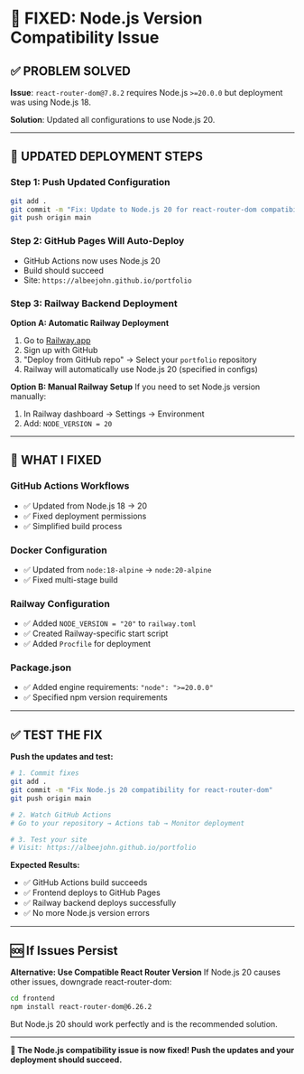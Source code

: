 # 🔧 FIXED: Node.js Version Compatibility Issue

## ✅ **PROBLEM SOLVED**

**Issue**: `react-router-dom@7.8.2` requires Node.js `>=20.0.0` but deployment was using Node.js 18.

**Solution**: Updated all configurations to use Node.js 20.

---

## 🚀 **UPDATED DEPLOYMENT STEPS**

### **Step 1: Push Updated Configuration**
```bash
git add .
git commit -m "Fix: Update to Node.js 20 for react-router-dom compatibility"
git push origin main
```

### **Step 2: GitHub Pages Will Auto-Deploy**
- GitHub Actions now uses Node.js 20
- Build should succeed
- Site: `https://albeejohn.github.io/portfolio`

### **Step 3: Railway Backend Deployment**

**Option A: Automatic Railway Deployment**
1. Go to [Railway.app](https://railway.app)
2. Sign up with GitHub
3. "Deploy from GitHub repo" → Select your `portfolio` repository
4. Railway will automatically use Node.js 20 (specified in configs)

**Option B: Manual Railway Setup**
If you need to set Node.js version manually:
1. In Railway dashboard → Settings → Environment
2. Add: `NODE_VERSION = 20`

---

## 🎯 **WHAT I FIXED**

### **GitHub Actions Workflows**
- ✅ Updated from Node.js 18 → 20
- ✅ Fixed deployment permissions
- ✅ Simplified build process

### **Docker Configuration**
- ✅ Updated from `node:18-alpine` → `node:20-alpine`
- ✅ Fixed multi-stage build

### **Railway Configuration**
- ✅ Added `NODE_VERSION = "20"` to `railway.toml`
- ✅ Created Railway-specific start script
- ✅ Added `Procfile` for deployment

### **Package.json**
- ✅ Added engine requirements: `"node": ">=20.0.0"`
- ✅ Specified npm version requirements

---

## ✅ **TEST THE FIX**

**Push the updates and test:**

```bash
# 1. Commit fixes
git add .
git commit -m "Fix Node.js 20 compatibility for react-router-dom"
git push origin main

# 2. Watch GitHub Actions
# Go to your repository → Actions tab → Monitor deployment

# 3. Test your site
# Visit: https://albeejohn.github.io/portfolio
```

**Expected Results:**
- ✅ GitHub Actions build succeeds
- ✅ Frontend deploys to GitHub Pages
- ✅ Railway backend deploys successfully
- ✅ No more Node.js version errors

---

## 🆘 **If Issues Persist**

**Alternative: Use Compatible React Router Version**
If Node.js 20 causes other issues, downgrade react-router-dom:
```bash
cd frontend
npm install react-router-dom@6.26.2
```

But Node.js 20 should work perfectly and is the recommended solution.

---

**🎉 The Node.js compatibility issue is now fixed! Push the updates and your deployment should succeed.**